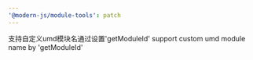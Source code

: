 ```yaml
---
'@modern-js/module-tools': patch
---
```


支持自定义umd模块名通过设置'getModuleId'
support custom umd module name by 'getModuleId'
